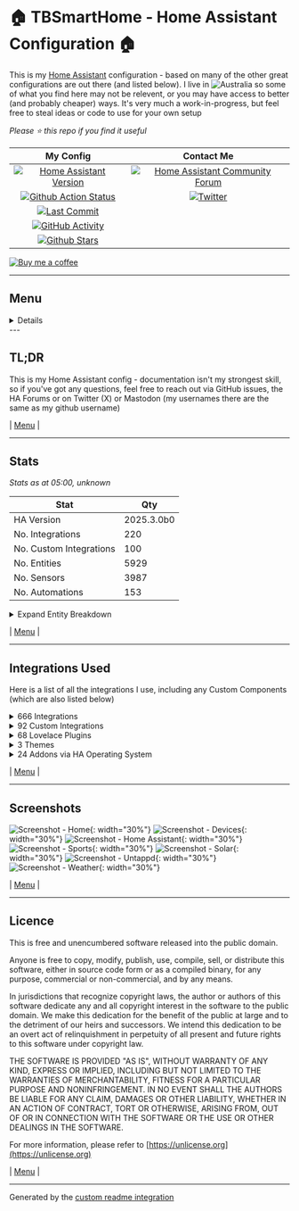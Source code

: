 # 🏠 TBSmartHome - Home Assistant Configuration 🏠

This is my [Home Assistant](https://www.home-assistant.io/) configuration - based on many of the other great configurations are out there (and listed below).  I live in ![Australia](http://flags.ox3.in/mini/au.png) so some of what you find here may not be relevent, or you may have access to better (and probably cheaper) ways.  It's very much a work-in-progress, but feel free to steal ideas or code to use for your own setup

_Please :star: this repo if you find it useful_

| My Config | Contact Me |
| :---: | :---: |
| [![Home Assistant Version][ha-version-shield]][ha-version] | [![Home Assistant Community Forum][ha-community-shield]][ha-community] |
| [![Github Action Status][github-build-status-shield]][github-build-status] | [![Twitter][social-twitter-shield]][social-twitter] |
| [![Last Commit][github-last-commit]][github-master] | | ![Mastodon Follow](https://img.shields.io/mastodon/follow/000451950?domain=https%3A%2F%2Fmastodon.social) |
| [![GitHub Activity][commits-shield]][commits] |  |
| [![Github Stars][github-stars-shield]][github-stars] | |

[![Buy me a coffee][buymeacoffee-shield]][buymeacoffee]

---

## Menu

<!-- START doctoc generated TOC please keep comment here to allow auto update -->
<!-- DON'T EDIT THIS SECTION, INSTEAD RE-RUN doctoc TO UPDATE -->
<details>
<summary>Details</summary>

- [TL;DR](#tldr)
- [Stats](#stats)
- [Integrations Used](#integrations-used)
- [Screenshots](#screenshots)
- [Licence](#licence)

</details>
<!-- END doctoc generated TOC please keep comment here to allow auto update -->
---

## TL;DR

This is my Home Assistant config - documentation isn't my strongest skill, so if you've got any questions, feel free to reach out via GitHub issues, the HA Forums or on Twitter (X) or Mastodon (my usernames there are the same as my github username)

| [Menu](#menu) |

---

## Stats

_Stats as at 05:00, unknown_

| Stat | Qty |
| ---|--- |
| HA Version | 2025.3.0b0 |
| No. Integrations | 220 |
| No. Custom Integrations | 100 |
| No. Entities | 5929 |
| No. Sensors | 3987 |
| No. Automations | 153 |

<details>
<summary>Expand Entity Breakdown</summary>

Type | Qty
-- | --
Air quality | 0
Alarm control panels | 2
Areas | 18
Binary sensors | 413
Buttons | 210
Calendars | 84
Cameras | 6
Climate | 2
Covers | 0
Dates | 0
Date/times | 0
Device trackers | 54
Devices | 602
Fans | 3
Humidifiers | 0
Images | 7
Input booleans | 27
Input buttons | 0
Input date/times | 0
Input numbers | 9
Input selects | 3
Input texts | 3
Lights | 13
Locks | 0
Media players | 35
Numbers | 52
Persistent notifications | 2
Persons | 4
Remotes | 7
Scenes | 2
Scripts | 84
Selects | 57
Sensors | 3987
Sirens | 0
Speech-to-text | 1
Suns | 1
Switches | 243
Texts | 2
Times | 0
Text-to-speech | 1
Update | 316
Vacuums | 0
Water heaters | 0
Weather | 14
Zones | 4
</details>

| [Menu](#menu) |

---

## Integrations Used

Here is a list of all the integrations I use, including any Custom Components (which are also listed below)


<details><summary>666 Integrations</summary>

| Name |
| --- |
| [accuweather](https://www.home-assistant.io/components/accuweather) |
| [accuweather.sensor](https://www.home-assistant.io/components/accuweather.sensor) |
| [accuweather.weather](https://www.home-assistant.io/components/accuweather.weather) |
| [adaptive_lighting](https://www.home-assistant.io/components/adaptive_lighting) |
| [adaptive_lighting.switch](https://www.home-assistant.io/components/adaptive_lighting.switch) |
| [adguard](https://www.home-assistant.io/components/adguard) |
| [adguard.sensor](https://www.home-assistant.io/components/adguard.sensor) |
| [adguard.switch](https://www.home-assistant.io/components/adguard.switch) |
| [adsb_lol](https://www.home-assistant.io/components/adsb_lol) |
| [adsb_lol.sensor](https://www.home-assistant.io/components/adsb_lol.sensor) |
| [airvisual](https://www.home-assistant.io/components/airvisual) |
| [airvisual.sensor](https://www.home-assistant.io/components/airvisual.sensor) |
| [airvisual_pro](https://www.home-assistant.io/components/airvisual_pro) |
| [alarm_control_panel](https://www.home-assistant.io/components/alarm_control_panel) |
| [alert](https://www.home-assistant.io/components/alert) |
| [analytics](https://www.home-assistant.io/components/analytics) |
| [analytics_insights](https://www.home-assistant.io/components/analytics_insights) |
| [analytics_insights.sensor](https://www.home-assistant.io/components/analytics_insights.sensor) |
| [anniversaries](https://www.home-assistant.io/components/anniversaries) |
| [anniversaries.calendar](https://www.home-assistant.io/components/anniversaries.calendar) |
| [anniversaries.sensor](https://www.home-assistant.io/components/anniversaries.sensor) |
| [api](https://www.home-assistant.io/components/api) |
| [apple_tv](https://www.home-assistant.io/components/apple_tv) |
| [apple_tv.media_player](https://www.home-assistant.io/components/apple_tv.media_player) |
| [apple_tv.remote](https://www.home-assistant.io/components/apple_tv.remote) |
| [application_credentials](https://www.home-assistant.io/components/application_credentials) |
| [assist_pipeline](https://www.home-assistant.io/components/assist_pipeline) |
| [astroweather](https://www.home-assistant.io/components/astroweather) |
| [astroweather.binary_sensor](https://www.home-assistant.io/components/astroweather.binary_sensor) |
| [astroweather.sensor](https://www.home-assistant.io/components/astroweather.sensor) |
| [astroweather.weather](https://www.home-assistant.io/components/astroweather.weather) |
| [aurora](https://www.home-assistant.io/components/aurora) |
| [aurora.binary_sensor](https://www.home-assistant.io/components/aurora.binary_sensor) |
| [aurora.sensor](https://www.home-assistant.io/components/aurora.sensor) |
| [auth](https://www.home-assistant.io/components/auth) |
| [automation](https://www.home-assistant.io/components/automation) |
| [average](https://www.home-assistant.io/components/average) |
| [average.sensor](https://www.home-assistant.io/components/average.sensor) |
| [awtrix](https://www.home-assistant.io/components/awtrix) |
| [awtrix.notify](https://www.home-assistant.io/components/awtrix.notify) |
| [backup](https://www.home-assistant.io/components/backup) |
| [bayesian.binary_sensor](https://www.home-assistant.io/components/bayesian.binary_sensor) |
| [bermuda](https://www.home-assistant.io/components/bermuda) |
| [bermuda.device_tracker](https://www.home-assistant.io/components/bermuda.device_tracker) |
| [bermuda.number](https://www.home-assistant.io/components/bermuda.number) |
| [bermuda.sensor](https://www.home-assistant.io/components/bermuda.sensor) |
| [binary_sensor](https://www.home-assistant.io/components/binary_sensor) |
| [ble_monitor](https://www.home-assistant.io/components/ble_monitor) |
| [ble_monitor.binary_sensor](https://www.home-assistant.io/components/ble_monitor.binary_sensor) |
| [ble_monitor.device_tracker](https://www.home-assistant.io/components/ble_monitor.device_tracker) |
| [ble_monitor.sensor](https://www.home-assistant.io/components/ble_monitor.sensor) |
| [blitzortung](https://www.home-assistant.io/components/blitzortung) |
| [blitzortung.geo_location](https://www.home-assistant.io/components/blitzortung.geo_location) |
| [blitzortung.sensor](https://www.home-assistant.io/components/blitzortung.sensor) |
| [blueprint](https://www.home-assistant.io/components/blueprint) |
| [bluetooth](https://www.home-assistant.io/components/bluetooth) |
| [bluetooth_adapters](https://www.home-assistant.io/components/bluetooth_adapters) |
| [broadlink](https://www.home-assistant.io/components/broadlink) |
| [broadlink.remote](https://www.home-assistant.io/components/broadlink.remote) |
| [broadlink.sensor](https://www.home-assistant.io/components/broadlink.sensor) |
| [broadlink.switch](https://www.home-assistant.io/components/broadlink.switch) |
| [browser_mod](https://www.home-assistant.io/components/browser_mod) |
| [browser_mod.binary_sensor](https://www.home-assistant.io/components/browser_mod.binary_sensor) |
| [browser_mod.camera](https://www.home-assistant.io/components/browser_mod.camera) |
| [browser_mod.light](https://www.home-assistant.io/components/browser_mod.light) |
| [browser_mod.media_player](https://www.home-assistant.io/components/browser_mod.media_player) |
| [browser_mod.sensor](https://www.home-assistant.io/components/browser_mod.sensor) |
| [bureau_of_meteorology](https://www.home-assistant.io/components/bureau_of_meteorology) |
| [bureau_of_meteorology.sensor](https://www.home-assistant.io/components/bureau_of_meteorology.sensor) |
| [bureau_of_meteorology.weather](https://www.home-assistant.io/components/bureau_of_meteorology.weather) |
| [button](https://www.home-assistant.io/components/button) |
| [calendar](https://www.home-assistant.io/components/calendar) |
| [camera](https://www.home-assistant.io/components/camera) |
| [cast](https://www.home-assistant.io/components/cast) |
| [cast.media_player](https://www.home-assistant.io/components/cast.media_player) |
| [cert_expiry](https://www.home-assistant.io/components/cert_expiry) |
| [cert_expiry.sensor](https://www.home-assistant.io/components/cert_expiry.sensor) |
| [climate](https://www.home-assistant.io/components/climate) |
| [cloud](https://www.home-assistant.io/components/cloud) |
| [cloud.binary_sensor](https://www.home-assistant.io/components/cloud.binary_sensor) |
| [cloud.stt](https://www.home-assistant.io/components/cloud.stt) |
| [cloud.tts](https://www.home-assistant.io/components/cloud.tts) |
| [cloudflare_tunnel_monitor](https://www.home-assistant.io/components/cloudflare_tunnel_monitor) |
| [cloudflare_tunnel_monitor.sensor](https://www.home-assistant.io/components/cloudflare_tunnel_monitor.sensor) |
| [co2signal](https://www.home-assistant.io/components/co2signal) |
| [co2signal.sensor](https://www.home-assistant.io/components/co2signal.sensor) |
| [command_line](https://www.home-assistant.io/components/command_line) |
| [command_line.binary_sensor](https://www.home-assistant.io/components/command_line.binary_sensor) |
| [command_line.sensor](https://www.home-assistant.io/components/command_line.sensor) |
| [config](https://www.home-assistant.io/components/config) |
| [conversation](https://www.home-assistant.io/components/conversation) |
| [counter](https://www.home-assistant.io/components/counter) |
| [cover](https://www.home-assistant.io/components/cover) |
| [cupertino](https://www.home-assistant.io/components/cupertino) |
| [custom_templates](https://www.home-assistant.io/components/custom_templates) |
| [daily](https://www.home-assistant.io/components/daily) |
| [daily.sensor](https://www.home-assistant.io/components/daily.sensor) |
| [default_config](https://www.home-assistant.io/components/default_config) |
| [default_config_disabler](https://www.home-assistant.io/components/default_config_disabler) |
| [derivative](https://www.home-assistant.io/components/derivative) |
| [derivative.sensor](https://www.home-assistant.io/components/derivative.sensor) |
| [device_automation](https://www.home-assistant.io/components/device_automation) |
| [device_tools](https://www.home-assistant.io/components/device_tools) |
| [device_tracker](https://www.home-assistant.io/components/device_tracker) |
| [dhcp](https://www.home-assistant.io/components/dhcp) |
| [diagnostics](https://www.home-assistant.io/components/diagnostics) |
| [doomsday_clock.sensor](https://www.home-assistant.io/components/doomsday_clock.sensor) |
| [dynamic_energy_cost](https://www.home-assistant.io/components/dynamic_energy_cost) |
| [dynamic_energy_cost.sensor](https://www.home-assistant.io/components/dynamic_energy_cost.sensor) |
| [dyson_local](https://www.home-assistant.io/components/dyson_local) |
| [dyson_local.binary_sensor](https://www.home-assistant.io/components/dyson_local.binary_sensor) |
| [dyson_local.button](https://www.home-assistant.io/components/dyson_local.button) |
| [dyson_local.climate](https://www.home-assistant.io/components/dyson_local.climate) |
| [dyson_local.fan](https://www.home-assistant.io/components/dyson_local.fan) |
| [dyson_local.select](https://www.home-assistant.io/components/dyson_local.select) |
| [dyson_local.sensor](https://www.home-assistant.io/components/dyson_local.sensor) |
| [dyson_local.switch](https://www.home-assistant.io/components/dyson_local.switch) |
| [emsc_earthquake](https://www.home-assistant.io/components/emsc_earthquake) |
| [emsc_earthquake.sensor](https://www.home-assistant.io/components/emsc_earthquake.sensor) |
| [energy](https://www.home-assistant.io/components/energy) |
| [energy.sensor](https://www.home-assistant.io/components/energy.sensor) |
| [esphome](https://www.home-assistant.io/components/esphome) |
| [esphome.button](https://www.home-assistant.io/components/esphome.button) |
| [esphome.select](https://www.home-assistant.io/components/esphome.select) |
| [esphome.sensor](https://www.home-assistant.io/components/esphome.sensor) |
| [esphome.switch](https://www.home-assistant.io/components/esphome.switch) |
| [esphome.update](https://www.home-assistant.io/components/esphome.update) |
| [eufy_security](https://www.home-assistant.io/components/eufy_security) |
| [eufy_security.alarm_control_panel](https://www.home-assistant.io/components/eufy_security.alarm_control_panel) |
| [eufy_security.binary_sensor](https://www.home-assistant.io/components/eufy_security.binary_sensor) |
| [eufy_security.button](https://www.home-assistant.io/components/eufy_security.button) |
| [eufy_security.camera](https://www.home-assistant.io/components/eufy_security.camera) |
| [eufy_security.image](https://www.home-assistant.io/components/eufy_security.image) |
| [eufy_security.lock](https://www.home-assistant.io/components/eufy_security.lock) |
| [eufy_security.number](https://www.home-assistant.io/components/eufy_security.number) |
| [eufy_security.select](https://www.home-assistant.io/components/eufy_security.select) |
| [eufy_security.sensor](https://www.home-assistant.io/components/eufy_security.sensor) |
| [eufy_security.switch](https://www.home-assistant.io/components/eufy_security.switch) |
| [event](https://www.home-assistant.io/components/event) |
| [fan](https://www.home-assistant.io/components/fan) |
| [fastdotcom](https://www.home-assistant.io/components/fastdotcom) |
| [fastdotcom.sensor](https://www.home-assistant.io/components/fastdotcom.sensor) |
| [feedparser.sensor](https://www.home-assistant.io/components/feedparser.sensor) |
| [ffmpeg](https://www.home-assistant.io/components/ffmpeg) |
| [file](https://www.home-assistant.io/components/file) |
| [file.notify](https://www.home-assistant.io/components/file.notify) |
| [file_upload](https://www.home-assistant.io/components/file_upload) |
| [filter.sensor](https://www.home-assistant.io/components/filter.sensor) |
| [flightradar24](https://www.home-assistant.io/components/flightradar24) |
| [flightradar24.device_tracker](https://www.home-assistant.io/components/flightradar24.device_tracker) |
| [flightradar24.sensor](https://www.home-assistant.io/components/flightradar24.sensor) |
| [flightradar24.switch](https://www.home-assistant.io/components/flightradar24.switch) |
| [flightradar24.text](https://www.home-assistant.io/components/flightradar24.text) |
| [folder.sensor](https://www.home-assistant.io/components/folder.sensor) |
| [fontawesome](https://www.home-assistant.io/components/fontawesome) |
| [forecast_solar](https://www.home-assistant.io/components/forecast_solar) |
| [forecast_solar.sensor](https://www.home-assistant.io/components/forecast_solar.sensor) |
| [frontend](https://www.home-assistant.io/components/frontend) |
| [fuel_prices](https://www.home-assistant.io/components/fuel_prices) |
| [fuel_prices.sensor](https://www.home-assistant.io/components/fuel_prices.sensor) |
| [fully_kiosk](https://www.home-assistant.io/components/fully_kiosk) |
| [fully_kiosk.binary_sensor](https://www.home-assistant.io/components/fully_kiosk.binary_sensor) |
| [fully_kiosk.button](https://www.home-assistant.io/components/fully_kiosk.button) |
| [fully_kiosk.camera](https://www.home-assistant.io/components/fully_kiosk.camera) |
| [fully_kiosk.image](https://www.home-assistant.io/components/fully_kiosk.image) |
| [fully_kiosk.media_player](https://www.home-assistant.io/components/fully_kiosk.media_player) |
| [fully_kiosk.notify](https://www.home-assistant.io/components/fully_kiosk.notify) |
| [fully_kiosk.number](https://www.home-assistant.io/components/fully_kiosk.number) |
| [fully_kiosk.sensor](https://www.home-assistant.io/components/fully_kiosk.sensor) |
| [fully_kiosk.switch](https://www.home-assistant.io/components/fully_kiosk.switch) |
| [garbage_collection](https://www.home-assistant.io/components/garbage_collection) |
| [garbage_collection.calendar](https://www.home-assistant.io/components/garbage_collection.calendar) |
| [garbage_collection.sensor](https://www.home-assistant.io/components/garbage_collection.sensor) |
| [gdacs](https://www.home-assistant.io/components/gdacs) |
| [gdacs.geo_location](https://www.home-assistant.io/components/gdacs.geo_location) |
| [gdacs.sensor](https://www.home-assistant.io/components/gdacs.sensor) |
| [geo_json_events](https://www.home-assistant.io/components/geo_json_events) |
| [geo_json_events.geo_location](https://www.home-assistant.io/components/geo_json_events.geo_location) |
| [geo_location](https://www.home-assistant.io/components/geo_location) |
| [github](https://www.home-assistant.io/components/github) |
| [github.sensor](https://www.home-assistant.io/components/github.sensor) |
| [go2rtc](https://www.home-assistant.io/components/go2rtc) |
| [google](https://www.home-assistant.io/components/google) |
| [google.calendar](https://www.home-assistant.io/components/google.calendar) |
| [google_drive](https://www.home-assistant.io/components/google_drive) |
| [google_fit](https://www.home-assistant.io/components/google_fit) |
| [google_fit.sensor](https://www.home-assistant.io/components/google_fit.sensor) |
| [google_home](https://www.home-assistant.io/components/google_home) |
| [google_home.number](https://www.home-assistant.io/components/google_home.number) |
| [google_home.sensor](https://www.home-assistant.io/components/google_home.sensor) |
| [google_home.switch](https://www.home-assistant.io/components/google_home.switch) |
| [google_translate.tts](https://www.home-assistant.io/components/google_translate.tts) |
| [group](https://www.home-assistant.io/components/group) |
| [group.light](https://www.home-assistant.io/components/group.light) |
| [group.notify](https://www.home-assistant.io/components/group.notify) |
| [gtfs2](https://www.home-assistant.io/components/gtfs2) |
| [gtfs2.sensor](https://www.home-assistant.io/components/gtfs2.sensor) |
| [gtfs_realtime](https://www.home-assistant.io/components/gtfs_realtime) |
| [gtfs_realtime.binary_sensor](https://www.home-assistant.io/components/gtfs_realtime.binary_sensor) |
| [gtfs_realtime.button](https://www.home-assistant.io/components/gtfs_realtime.button) |
| [gtfs_realtime.number](https://www.home-assistant.io/components/gtfs_realtime.number) |
| [gtfs_realtime.sensor](https://www.home-assistant.io/components/gtfs_realtime.sensor) |
| [hacs](https://www.home-assistant.io/components/hacs) |
| [hacs.switch](https://www.home-assistant.io/components/hacs.switch) |
| [hacs.update](https://www.home-assistant.io/components/hacs.update) |
| [hardware](https://www.home-assistant.io/components/hardware) |
| [harmony](https://www.home-assistant.io/components/harmony) |
| [harmony.remote](https://www.home-assistant.io/components/harmony.remote) |
| [harmony.select](https://www.home-assistant.io/components/harmony.select) |
| [hassio](https://www.home-assistant.io/components/hassio) |
| [hassio.binary_sensor](https://www.home-assistant.io/components/hassio.binary_sensor) |
| [hassio.sensor](https://www.home-assistant.io/components/hassio.sensor) |
| [hassio.update](https://www.home-assistant.io/components/hassio.update) |
| [haveibeenpwned.sensor](https://www.home-assistant.io/components/haveibeenpwned.sensor) |
| [hdhomerun](https://www.home-assistant.io/components/hdhomerun) |
| [hdhomerun.binary_sensor](https://www.home-assistant.io/components/hdhomerun.binary_sensor) |
| [hdhomerun.button](https://www.home-assistant.io/components/hdhomerun.button) |
| [hdhomerun.select](https://www.home-assistant.io/components/hdhomerun.select) |
| [hdhomerun.sensor](https://www.home-assistant.io/components/hdhomerun.sensor) |
| [hdhomerun.update](https://www.home-assistant.io/components/hdhomerun.update) |
| [here_travel_time](https://www.home-assistant.io/components/here_travel_time) |
| [here_travel_time.sensor](https://www.home-assistant.io/components/here_travel_time.sensor) |
| [history](https://www.home-assistant.io/components/history) |
| [history_stats.sensor](https://www.home-assistant.io/components/history_stats.sensor) |
| [holiday](https://www.home-assistant.io/components/holiday) |
| [holiday.calendar](https://www.home-assistant.io/components/holiday.calendar) |
| [holidays](https://www.home-assistant.io/components/holidays) |
| [holidays.calendar](https://www.home-assistant.io/components/holidays.calendar) |
| [homeassistant](https://www.home-assistant.io/components/homeassistant) |
| [homeassistant.scene](https://www.home-assistant.io/components/homeassistant.scene) |
| [homeassistant_alerts](https://www.home-assistant.io/components/homeassistant_alerts) |
| [homeassistant_hardware](https://www.home-assistant.io/components/homeassistant_hardware) |
| [homeassistant_sky_connect](https://www.home-assistant.io/components/homeassistant_sky_connect) |
| [homekit](https://www.home-assistant.io/components/homekit) |
| [http](https://www.home-assistant.io/components/http) |
| [humidifier](https://www.home-assistant.io/components/humidifier) |
| [iaquk](https://www.home-assistant.io/components/iaquk) |
| [iaquk.sensor](https://www.home-assistant.io/components/iaquk.sensor) |
| [ibeacon](https://www.home-assistant.io/components/ibeacon) |
| [ibeacon.device_tracker](https://www.home-assistant.io/components/ibeacon.device_tracker) |
| [ibeacon.sensor](https://www.home-assistant.io/components/ibeacon.sensor) |
| [ics_calendar](https://www.home-assistant.io/components/ics_calendar) |
| [ics_calendar.calendar](https://www.home-assistant.io/components/ics_calendar.calendar) |
| [illuminance](https://www.home-assistant.io/components/illuminance) |
| [illuminance.sensor](https://www.home-assistant.io/components/illuminance.sensor) |
| [image](https://www.home-assistant.io/components/image) |
| [image_upload](https://www.home-assistant.io/components/image_upload) |
| [influxdb](https://www.home-assistant.io/components/influxdb) |
| [input_boolean](https://www.home-assistant.io/components/input_boolean) |
| [input_button](https://www.home-assistant.io/components/input_button) |
| [input_datetime](https://www.home-assistant.io/components/input_datetime) |
| [input_number](https://www.home-assistant.io/components/input_number) |
| [input_select](https://www.home-assistant.io/components/input_select) |
| [input_text](https://www.home-assistant.io/components/input_text) |
| [integration](https://www.home-assistant.io/components/integration) |
| [integration.sensor](https://www.home-assistant.io/components/integration.sensor) |
| [intent](https://www.home-assistant.io/components/intent) |
| [ios](https://www.home-assistant.io/components/ios) |
| [ios.notify](https://www.home-assistant.io/components/ios.notify) |
| [ios.sensor](https://www.home-assistant.io/components/ios.sensor) |
| [lastfm](https://www.home-assistant.io/components/lastfm) |
| [lastfm.sensor](https://www.home-assistant.io/components/lastfm.sensor) |
| [lg_thinq](https://www.home-assistant.io/components/lg_thinq) |
| [lg_thinq.binary_sensor](https://www.home-assistant.io/components/lg_thinq.binary_sensor) |
| [lg_thinq.climate](https://www.home-assistant.io/components/lg_thinq.climate) |
| [lg_thinq.event](https://www.home-assistant.io/components/lg_thinq.event) |
| [lg_thinq.fan](https://www.home-assistant.io/components/lg_thinq.fan) |
| [lg_thinq.number](https://www.home-assistant.io/components/lg_thinq.number) |
| [lg_thinq.select](https://www.home-assistant.io/components/lg_thinq.select) |
| [lg_thinq.sensor](https://www.home-assistant.io/components/lg_thinq.sensor) |
| [lg_thinq.switch](https://www.home-assistant.io/components/lg_thinq.switch) |
| [lg_thinq.vacuum](https://www.home-assistant.io/components/lg_thinq.vacuum) |
| [light](https://www.home-assistant.io/components/light) |
| [llmvision](https://www.home-assistant.io/components/llmvision) |
| [local_ip](https://www.home-assistant.io/components/local_ip) |
| [local_ip.sensor](https://www.home-assistant.io/components/local_ip.sensor) |
| [lock](https://www.home-assistant.io/components/lock) |
| [logbook](https://www.home-assistant.io/components/logbook) |
| [logger](https://www.home-assistant.io/components/logger) |
| [lovelace](https://www.home-assistant.io/components/lovelace) |
| [lovelace_gen](https://www.home-assistant.io/components/lovelace_gen) |
| [lunar_phase](https://www.home-assistant.io/components/lunar_phase) |
| [lunar_phase.sensor](https://www.home-assistant.io/components/lunar_phase.sensor) |
| [mastodon](https://www.home-assistant.io/components/mastodon) |
| [mastodon.notify](https://www.home-assistant.io/components/mastodon.notify) |
| [mastodon.sensor](https://www.home-assistant.io/components/mastodon.sensor) |
| [material_symbols](https://www.home-assistant.io/components/material_symbols) |
| [matter](https://www.home-assistant.io/components/matter) |
| [matter.binary_sensor](https://www.home-assistant.io/components/matter.binary_sensor) |
| [matter.button](https://www.home-assistant.io/components/matter.button) |
| [matter.climate](https://www.home-assistant.io/components/matter.climate) |
| [matter.cover](https://www.home-assistant.io/components/matter.cover) |
| [matter.event](https://www.home-assistant.io/components/matter.event) |
| [matter.fan](https://www.home-assistant.io/components/matter.fan) |
| [matter.light](https://www.home-assistant.io/components/matter.light) |
| [matter.lock](https://www.home-assistant.io/components/matter.lock) |
| [matter.number](https://www.home-assistant.io/components/matter.number) |
| [matter.select](https://www.home-assistant.io/components/matter.select) |
| [matter.sensor](https://www.home-assistant.io/components/matter.sensor) |
| [matter.switch](https://www.home-assistant.io/components/matter.switch) |
| [matter.update](https://www.home-assistant.io/components/matter.update) |
| [matter.vacuum](https://www.home-assistant.io/components/matter.vacuum) |
| [matter.valve](https://www.home-assistant.io/components/matter.valve) |
| [media_extractor](https://www.home-assistant.io/components/media_extractor) |
| [media_player](https://www.home-assistant.io/components/media_player) |
| [media_source](https://www.home-assistant.io/components/media_source) |
| [mediarr](https://www.home-assistant.io/components/mediarr) |
| [mediarr.sensor](https://www.home-assistant.io/components/mediarr.sensor) |
| [met](https://www.home-assistant.io/components/met) |
| [met.weather](https://www.home-assistant.io/components/met.weather) |
| [mobile_app](https://www.home-assistant.io/components/mobile_app) |
| [mobile_app.binary_sensor](https://www.home-assistant.io/components/mobile_app.binary_sensor) |
| [mobile_app.device_tracker](https://www.home-assistant.io/components/mobile_app.device_tracker) |
| [mobile_app.notify](https://www.home-assistant.io/components/mobile_app.notify) |
| [mobile_app.sensor](https://www.home-assistant.io/components/mobile_app.sensor) |
| [monitor_docker](https://www.home-assistant.io/components/monitor_docker) |
| [monitor_docker.button](https://www.home-assistant.io/components/monitor_docker.button) |
| [monitor_docker.sensor](https://www.home-assistant.io/components/monitor_docker.sensor) |
| [monitor_docker.switch](https://www.home-assistant.io/components/monitor_docker.switch) |
| [moon](https://www.home-assistant.io/components/moon) |
| [moon.sensor](https://www.home-assistant.io/components/moon.sensor) |
| [mqtt](https://www.home-assistant.io/components/mqtt) |
| [mqtt.binary_sensor](https://www.home-assistant.io/components/mqtt.binary_sensor) |
| [mqtt.button](https://www.home-assistant.io/components/mqtt.button) |
| [mqtt.light](https://www.home-assistant.io/components/mqtt.light) |
| [mqtt.number](https://www.home-assistant.io/components/mqtt.number) |
| [mqtt.select](https://www.home-assistant.io/components/mqtt.select) |
| [mqtt.sensor](https://www.home-assistant.io/components/mqtt.sensor) |
| [mqtt.switch](https://www.home-assistant.io/components/mqtt.switch) |
| [mqtt.update](https://www.home-assistant.io/components/mqtt.update) |
| [multiscrape](https://www.home-assistant.io/components/multiscrape) |
| [multiscrape.button](https://www.home-assistant.io/components/multiscrape.button) |
| [multiscrape.sensor](https://www.home-assistant.io/components/multiscrape.sensor) |
| [music_assistant](https://www.home-assistant.io/components/music_assistant) |
| [music_assistant.media_player](https://www.home-assistant.io/components/music_assistant.media_player) |
| [my](https://www.home-assistant.io/components/my) |
| [myjdownloader](https://www.home-assistant.io/components/myjdownloader) |
| [myjdownloader.sensor](https://www.home-assistant.io/components/myjdownloader.sensor) |
| [myjdownloader.switch](https://www.home-assistant.io/components/myjdownloader.switch) |
| [myjdownloader.update](https://www.home-assistant.io/components/myjdownloader.update) |
| [network](https://www.home-assistant.io/components/network) |
| [network_scanner](https://www.home-assistant.io/components/network_scanner) |
| [network_scanner.sensor](https://www.home-assistant.io/components/network_scanner.sensor) |
| [nodered](https://www.home-assistant.io/components/nodered) |
| [nodered.binary_sensor](https://www.home-assistant.io/components/nodered.binary_sensor) |
| [nodered.sensor](https://www.home-assistant.io/components/nodered.sensor) |
| [nodered.switch](https://www.home-assistant.io/components/nodered.switch) |
| [notify](https://www.home-assistant.io/components/notify) |
| [nsw_air_quality.sensor](https://www.home-assistant.io/components/nsw_air_quality.sensor) |
| [nsw_fuel_station](https://www.home-assistant.io/components/nsw_fuel_station) |
| [nsw_fuel_station.sensor](https://www.home-assistant.io/components/nsw_fuel_station.sensor) |
| [nsw_rural_fire_service_feed.geo_location](https://www.home-assistant.io/components/nsw_rural_fire_service_feed.geo_location) |
| [nsw_rural_fire_service_fire_danger](https://www.home-assistant.io/components/nsw_rural_fire_service_fire_danger) |
| [nsw_rural_fire_service_fire_danger.binary_sensor](https://www.home-assistant.io/components/nsw_rural_fire_service_fire_danger.binary_sensor) |
| [nsw_rural_fire_service_fire_danger.sensor](https://www.home-assistant.io/components/nsw_rural_fire_service_fire_danger.sensor) |
| [number](https://www.home-assistant.io/components/number) |
| [onboarding](https://www.home-assistant.io/components/onboarding) |
| [open_meteo](https://www.home-assistant.io/components/open_meteo) |
| [open_meteo.weather](https://www.home-assistant.io/components/open_meteo.weather) |
| [open_meteo_solar_forecast](https://www.home-assistant.io/components/open_meteo_solar_forecast) |
| [open_meteo_solar_forecast.sensor](https://www.home-assistant.io/components/open_meteo_solar_forecast.sensor) |
| [opennem](https://www.home-assistant.io/components/opennem) |
| [opennem.sensor](https://www.home-assistant.io/components/opennem.sensor) |
| [openuv](https://www.home-assistant.io/components/openuv) |
| [openuv.binary_sensor](https://www.home-assistant.io/components/openuv.binary_sensor) |
| [openuv.sensor](https://www.home-assistant.io/components/openuv.sensor) |
| [openweathermap](https://www.home-assistant.io/components/openweathermap) |
| [openweathermap.sensor](https://www.home-assistant.io/components/openweathermap.sensor) |
| [openweathermap.weather](https://www.home-assistant.io/components/openweathermap.weather) |
| [otbr](https://www.home-assistant.io/components/otbr) |
| [panel_custom](https://www.home-assistant.io/components/panel_custom) |
| [persistent_notification](https://www.home-assistant.io/components/persistent_notification) |
| [person](https://www.home-assistant.io/components/person) |
| [ping](https://www.home-assistant.io/components/ping) |
| [ping.binary_sensor](https://www.home-assistant.io/components/ping.binary_sensor) |
| [ping.device_tracker](https://www.home-assistant.io/components/ping.device_tracker) |
| [ping.sensor](https://www.home-assistant.io/components/ping.sensor) |
| [pirateweather](https://www.home-assistant.io/components/pirateweather) |
| [pirateweather.sensor](https://www.home-assistant.io/components/pirateweather.sensor) |
| [pirateweather.weather](https://www.home-assistant.io/components/pirateweather.weather) |
| [playstation_network](https://www.home-assistant.io/components/playstation_network) |
| [playstation_network.image](https://www.home-assistant.io/components/playstation_network.image) |
| [playstation_network.media_player](https://www.home-assistant.io/components/playstation_network.media_player) |
| [playstation_network.notify](https://www.home-assistant.io/components/playstation_network.notify) |
| [playstation_network.sensor](https://www.home-assistant.io/components/playstation_network.sensor) |
| [plex](https://www.home-assistant.io/components/plex) |
| [plex.button](https://www.home-assistant.io/components/plex.button) |
| [plex.media_player](https://www.home-assistant.io/components/plex.media_player) |
| [plex.sensor](https://www.home-assistant.io/components/plex.sensor) |
| [plex.update](https://www.home-assistant.io/components/plex.update) |
| [plex_recently_added](https://www.home-assistant.io/components/plex_recently_added) |
| [plex_recently_added.sensor](https://www.home-assistant.io/components/plex_recently_added.sensor) |
| [pocketcasts.sensor](https://www.home-assistant.io/components/pocketcasts.sensor) |
| [powercalc](https://www.home-assistant.io/components/powercalc) |
| [powercalc.sensor](https://www.home-assistant.io/components/powercalc.sensor) |
| [private_ble_device](https://www.home-assistant.io/components/private_ble_device) |
| [private_ble_device.device_tracker](https://www.home-assistant.io/components/private_ble_device.device_tracker) |
| [private_ble_device.sensor](https://www.home-assistant.io/components/private_ble_device.sensor) |
| [prometheus_query.sensor](https://www.home-assistant.io/components/prometheus_query.sensor) |
| [prometheus_sensor.sensor](https://www.home-assistant.io/components/prometheus_sensor.sensor) |
| [proximity](https://www.home-assistant.io/components/proximity) |
| [proximity.sensor](https://www.home-assistant.io/components/proximity.sensor) |
| [proxmoxve](https://www.home-assistant.io/components/proxmoxve) |
| [proxmoxve.binary_sensor](https://www.home-assistant.io/components/proxmoxve.binary_sensor) |
| [proxmoxve.button](https://www.home-assistant.io/components/proxmoxve.button) |
| [proxmoxve.sensor](https://www.home-assistant.io/components/proxmoxve.sensor) |
| [pyscript](https://www.home-assistant.io/components/pyscript) |
| [python_script](https://www.home-assistant.io/components/python_script) |
| [qbittorrent](https://www.home-assistant.io/components/qbittorrent) |
| [qbittorrent.sensor](https://www.home-assistant.io/components/qbittorrent.sensor) |
| [qbittorrent.switch](https://www.home-assistant.io/components/qbittorrent.switch) |
| [qbittorrent_alt](https://www.home-assistant.io/components/qbittorrent_alt) |
| [qbittorrent_alt.button](https://www.home-assistant.io/components/qbittorrent_alt.button) |
| [qbittorrent_alt.number](https://www.home-assistant.io/components/qbittorrent_alt.number) |
| [qbittorrent_alt.sensor](https://www.home-assistant.io/components/qbittorrent_alt.sensor) |
| [qbittorrent_alt.switch](https://www.home-assistant.io/components/qbittorrent_alt.switch) |
| [radarr](https://www.home-assistant.io/components/radarr) |
| [radarr.binary_sensor](https://www.home-assistant.io/components/radarr.binary_sensor) |
| [radarr.calendar](https://www.home-assistant.io/components/radarr.calendar) |
| [radarr.sensor](https://www.home-assistant.io/components/radarr.sensor) |
| [radarr_upcoming_media](https://www.home-assistant.io/components/radarr_upcoming_media) |
| [radarr_upcoming_media.sensor](https://www.home-assistant.io/components/radarr_upcoming_media.sensor) |
| [radio_browser](https://www.home-assistant.io/components/radio_browser) |
| [readme](https://www.home-assistant.io/components/readme) |
| [recorder](https://www.home-assistant.io/components/recorder) |
| [remote](https://www.home-assistant.io/components/remote) |
| [repairs](https://www.home-assistant.io/components/repairs) |
| [rest](https://www.home-assistant.io/components/rest) |
| [rest.sensor](https://www.home-assistant.io/components/rest.sensor) |
| [sabnzbd](https://www.home-assistant.io/components/sabnzbd) |
| [sabnzbd.binary_sensor](https://www.home-assistant.io/components/sabnzbd.binary_sensor) |
| [sabnzbd.button](https://www.home-assistant.io/components/sabnzbd.button) |
| [sabnzbd.number](https://www.home-assistant.io/components/sabnzbd.number) |
| [sabnzbd.sensor](https://www.home-assistant.io/components/sabnzbd.sensor) |
| [satellitetracker](https://www.home-assistant.io/components/satellitetracker) |
| [satellitetracker.binary_sensor](https://www.home-assistant.io/components/satellitetracker.binary_sensor) |
| [satellitetracker.device_tracker](https://www.home-assistant.io/components/satellitetracker.device_tracker) |
| [satellitetracker.sensor](https://www.home-assistant.io/components/satellitetracker.sensor) |
| [scene](https://www.home-assistant.io/components/scene) |
| [schedule](https://www.home-assistant.io/components/schedule) |
| [script](https://www.home-assistant.io/components/script) |
| [search](https://www.home-assistant.io/components/search) |
| [season](https://www.home-assistant.io/components/season) |
| [season.sensor](https://www.home-assistant.io/components/season.sensor) |
| [select](https://www.home-assistant.io/components/select) |
| [sensibo](https://www.home-assistant.io/components/sensibo) |
| [sensibo.binary_sensor](https://www.home-assistant.io/components/sensibo.binary_sensor) |
| [sensibo.button](https://www.home-assistant.io/components/sensibo.button) |
| [sensibo.climate](https://www.home-assistant.io/components/sensibo.climate) |
| [sensibo.number](https://www.home-assistant.io/components/sensibo.number) |
| [sensibo.select](https://www.home-assistant.io/components/sensibo.select) |
| [sensibo.sensor](https://www.home-assistant.io/components/sensibo.sensor) |
| [sensibo.switch](https://www.home-assistant.io/components/sensibo.switch) |
| [sensibo.update](https://www.home-assistant.io/components/sensibo.update) |
| [sensor](https://www.home-assistant.io/components/sensor) |
| [shell_command](https://www.home-assistant.io/components/shell_command) |
| [simpleicons](https://www.home-assistant.io/components/simpleicons) |
| [siren](https://www.home-assistant.io/components/siren) |
| [slack](https://www.home-assistant.io/components/slack) |
| [slack.notify](https://www.home-assistant.io/components/slack.notify) |
| [slack.sensor](https://www.home-assistant.io/components/slack.sensor) |
| [smartthinq_sensors](https://www.home-assistant.io/components/smartthinq_sensors) |
| [smartthinq_sensors.binary_sensor](https://www.home-assistant.io/components/smartthinq_sensors.binary_sensor) |
| [smartthinq_sensors.button](https://www.home-assistant.io/components/smartthinq_sensors.button) |
| [smartthinq_sensors.climate](https://www.home-assistant.io/components/smartthinq_sensors.climate) |
| [smartthinq_sensors.fan](https://www.home-assistant.io/components/smartthinq_sensors.fan) |
| [smartthinq_sensors.humidifier](https://www.home-assistant.io/components/smartthinq_sensors.humidifier) |
| [smartthinq_sensors.light](https://www.home-assistant.io/components/smartthinq_sensors.light) |
| [smartthinq_sensors.select](https://www.home-assistant.io/components/smartthinq_sensors.select) |
| [smartthinq_sensors.sensor](https://www.home-assistant.io/components/smartthinq_sensors.sensor) |
| [smartthinq_sensors.switch](https://www.home-assistant.io/components/smartthinq_sensors.switch) |
| [smartthinq_sensors.water_heater](https://www.home-assistant.io/components/smartthinq_sensors.water_heater) |
| [snmp.sensor](https://www.home-assistant.io/components/snmp.sensor) |
| [solcast_solar](https://www.home-assistant.io/components/solcast_solar) |
| [solcast_solar.select](https://www.home-assistant.io/components/solcast_solar.select) |
| [solcast_solar.sensor](https://www.home-assistant.io/components/solcast_solar.sensor) |
| [sonarr](https://www.home-assistant.io/components/sonarr) |
| [sonarr.sensor](https://www.home-assistant.io/components/sonarr.sensor) |
| [sonarr_upcoming_media](https://www.home-assistant.io/components/sonarr_upcoming_media) |
| [sonarr_upcoming_media.sensor](https://www.home-assistant.io/components/sonarr_upcoming_media.sensor) |
| [sonos](https://www.home-assistant.io/components/sonos) |
| [sonos.binary_sensor](https://www.home-assistant.io/components/sonos.binary_sensor) |
| [sonos.media_player](https://www.home-assistant.io/components/sonos.media_player) |
| [sonos.number](https://www.home-assistant.io/components/sonos.number) |
| [sonos.sensor](https://www.home-assistant.io/components/sonos.sensor) |
| [sonos.switch](https://www.home-assistant.io/components/sonos.switch) |
| [speedtestdotnet](https://www.home-assistant.io/components/speedtestdotnet) |
| [speedtestdotnet.sensor](https://www.home-assistant.io/components/speedtestdotnet.sensor) |
| [spook](https://www.home-assistant.io/components/spook) |
| [spook.binary_sensor](https://www.home-assistant.io/components/spook.binary_sensor) |
| [spook.button](https://www.home-assistant.io/components/spook.button) |
| [spook.event](https://www.home-assistant.io/components/spook.event) |
| [spook.number](https://www.home-assistant.io/components/spook.number) |
| [spook.select](https://www.home-assistant.io/components/spook.select) |
| [spook.sensor](https://www.home-assistant.io/components/spook.sensor) |
| [spook.switch](https://www.home-assistant.io/components/spook.switch) |
| [spook.time](https://www.home-assistant.io/components/spook.time) |
| [spotify](https://www.home-assistant.io/components/spotify) |
| [spotify.media_player](https://www.home-assistant.io/components/spotify.media_player) |
| [spotifyplus](https://www.home-assistant.io/components/spotifyplus) |
| [spotifyplus.media_player](https://www.home-assistant.io/components/spotifyplus.media_player) |
| [sql](https://www.home-assistant.io/components/sql) |
| [sql.sensor](https://www.home-assistant.io/components/sql.sensor) |
| [sql_json.sensor](https://www.home-assistant.io/components/sql_json.sensor) |
| [ssdp](https://www.home-assistant.io/components/ssdp) |
| [start_time](https://www.home-assistant.io/components/start_time) |
| [start_time.sensor](https://www.home-assistant.io/components/start_time.sensor) |
| [statistics.sensor](https://www.home-assistant.io/components/statistics.sensor) |
| [stream](https://www.home-assistant.io/components/stream) |
| [stt](https://www.home-assistant.io/components/stt) |
| [sun](https://www.home-assistant.io/components/sun) |
| [sun.sensor](https://www.home-assistant.io/components/sun.sensor) |
| [sun2](https://www.home-assistant.io/components/sun2) |
| [sun2.binary_sensor](https://www.home-assistant.io/components/sun2.binary_sensor) |
| [sun2.sensor](https://www.home-assistant.io/components/sun2.sensor) |
| [swatch_time](https://www.home-assistant.io/components/swatch_time) |
| [swatch_time.sensor](https://www.home-assistant.io/components/swatch_time.sensor) |
| [switch](https://www.home-assistant.io/components/switch) |
| [synology_dsm](https://www.home-assistant.io/components/synology_dsm) |
| [synology_dsm.binary_sensor](https://www.home-assistant.io/components/synology_dsm.binary_sensor) |
| [synology_dsm.button](https://www.home-assistant.io/components/synology_dsm.button) |
| [synology_dsm.camera](https://www.home-assistant.io/components/synology_dsm.camera) |
| [synology_dsm.sensor](https://www.home-assistant.io/components/synology_dsm.sensor) |
| [synology_dsm.switch](https://www.home-assistant.io/components/synology_dsm.switch) |
| [synology_dsm.update](https://www.home-assistant.io/components/synology_dsm.update) |
| [syslog.notify](https://www.home-assistant.io/components/syslog.notify) |
| [system_health](https://www.home-assistant.io/components/system_health) |
| [system_log](https://www.home-assistant.io/components/system_log) |
| [systemmonitor](https://www.home-assistant.io/components/systemmonitor) |
| [systemmonitor.binary_sensor](https://www.home-assistant.io/components/systemmonitor.binary_sensor) |
| [systemmonitor.sensor](https://www.home-assistant.io/components/systemmonitor.sensor) |
| [tag](https://www.home-assistant.io/components/tag) |
| [tautulli](https://www.home-assistant.io/components/tautulli) |
| [tautulli.sensor](https://www.home-assistant.io/components/tautulli.sensor) |
| [teamtracker](https://www.home-assistant.io/components/teamtracker) |
| [teamtracker.sensor](https://www.home-assistant.io/components/teamtracker.sensor) |
| [temperature_feels_like.sensor](https://www.home-assistant.io/components/temperature_feels_like.sensor) |
| [template](https://www.home-assistant.io/components/template) |
| [template.binary_sensor](https://www.home-assistant.io/components/template.binary_sensor) |
| [template.fan](https://www.home-assistant.io/components/template.fan) |
| [template.sensor](https://www.home-assistant.io/components/template.sensor) |
| [template.switch](https://www.home-assistant.io/components/template.switch) |
| [template.weather](https://www.home-assistant.io/components/template.weather) |
| [text](https://www.home-assistant.io/components/text) |
| [thermal_comfort](https://www.home-assistant.io/components/thermal_comfort) |
| [thermal_comfort.sensor](https://www.home-assistant.io/components/thermal_comfort.sensor) |
| [thread](https://www.home-assistant.io/components/thread) |
| [time](https://www.home-assistant.io/components/time) |
| [time_date](https://www.home-assistant.io/components/time_date) |
| [time_date.sensor](https://www.home-assistant.io/components/time_date.sensor) |
| [timer](https://www.home-assistant.io/components/timer) |
| [tod](https://www.home-assistant.io/components/tod) |
| [tod.binary_sensor](https://www.home-assistant.io/components/tod.binary_sensor) |
| [tomorrowio](https://www.home-assistant.io/components/tomorrowio) |
| [tomorrowio.sensor](https://www.home-assistant.io/components/tomorrowio.sensor) |
| [tomorrowio.weather](https://www.home-assistant.io/components/tomorrowio.weather) |
| [trace](https://www.home-assistant.io/components/trace) |
| [trend.binary_sensor](https://www.home-assistant.io/components/trend.binary_sensor) |
| [tts](https://www.home-assistant.io/components/tts) |
| [tuya](https://www.home-assistant.io/components/tuya) |
| [tuya.alarm_control_panel](https://www.home-assistant.io/components/tuya.alarm_control_panel) |
| [tuya.binary_sensor](https://www.home-assistant.io/components/tuya.binary_sensor) |
| [tuya.button](https://www.home-assistant.io/components/tuya.button) |
| [tuya.camera](https://www.home-assistant.io/components/tuya.camera) |
| [tuya.climate](https://www.home-assistant.io/components/tuya.climate) |
| [tuya.cover](https://www.home-assistant.io/components/tuya.cover) |
| [tuya.fan](https://www.home-assistant.io/components/tuya.fan) |
| [tuya.humidifier](https://www.home-assistant.io/components/tuya.humidifier) |
| [tuya.light](https://www.home-assistant.io/components/tuya.light) |
| [tuya.number](https://www.home-assistant.io/components/tuya.number) |
| [tuya.scene](https://www.home-assistant.io/components/tuya.scene) |
| [tuya.select](https://www.home-assistant.io/components/tuya.select) |
| [tuya.sensor](https://www.home-assistant.io/components/tuya.sensor) |
| [tuya.siren](https://www.home-assistant.io/components/tuya.siren) |
| [tuya.switch](https://www.home-assistant.io/components/tuya.switch) |
| [tuya.vacuum](https://www.home-assistant.io/components/tuya.vacuum) |
| [unifi](https://www.home-assistant.io/components/unifi) |
| [unifi.button](https://www.home-assistant.io/components/unifi.button) |
| [unifi.device_tracker](https://www.home-assistant.io/components/unifi.device_tracker) |
| [unifi.image](https://www.home-assistant.io/components/unifi.image) |
| [unifi.sensor](https://www.home-assistant.io/components/unifi.sensor) |
| [unifi.switch](https://www.home-assistant.io/components/unifi.switch) |
| [unifi.update](https://www.home-assistant.io/components/unifi.update) |
| [unifi_insights](https://www.home-assistant.io/components/unifi_insights) |
| [unifi_insights.binary_sensor](https://www.home-assistant.io/components/unifi_insights.binary_sensor) |
| [unifi_insights.button](https://www.home-assistant.io/components/unifi_insights.button) |
| [unifi_insights.sensor](https://www.home-assistant.io/components/unifi_insights.sensor) |
| [unifi_mqtt](https://www.home-assistant.io/components/unifi_mqtt) |
| [unifi_site_manager](https://www.home-assistant.io/components/unifi_site_manager) |
| [universal.media_player](https://www.home-assistant.io/components/universal.media_player) |
| [untappd.sensor](https://www.home-assistant.io/components/untappd.sensor) |
| [update](https://www.home-assistant.io/components/update) |
| [uptime](https://www.home-assistant.io/components/uptime) |
| [uptime.sensor](https://www.home-assistant.io/components/uptime.sensor) |
| [uptime_kuma](https://www.home-assistant.io/components/uptime_kuma) |
| [uptime_kuma.binary_sensor](https://www.home-assistant.io/components/uptime_kuma.binary_sensor) |
| [uptime_kuma.sensor](https://www.home-assistant.io/components/uptime_kuma.sensor) |
| [usb](https://www.home-assistant.io/components/usb) |
| [usgs_earthquakes_feed.geo_location](https://www.home-assistant.io/components/usgs_earthquakes_feed.geo_location) |
| [utility_meter](https://www.home-assistant.io/components/utility_meter) |
| [utility_meter.sensor](https://www.home-assistant.io/components/utility_meter.sensor) |
| [vacuum](https://www.home-assistant.io/components/vacuum) |
| [valve](https://www.home-assistant.io/components/valve) |
| [version](https://www.home-assistant.io/components/version) |
| [version.binary_sensor](https://www.home-assistant.io/components/version.binary_sensor) |
| [version.sensor](https://www.home-assistant.io/components/version.sensor) |
| [wake_on_lan](https://www.home-assistant.io/components/wake_on_lan) |
| [wake_word](https://www.home-assistant.io/components/wake_word) |
| [waqi](https://www.home-assistant.io/components/waqi) |
| [waqi.sensor](https://www.home-assistant.io/components/waqi.sensor) |
| [watchman](https://www.home-assistant.io/components/watchman) |
| [watchman.sensor](https://www.home-assistant.io/components/watchman.sensor) |
| [water_heater](https://www.home-assistant.io/components/water_heater) |
| [waternsw.sensor](https://www.home-assistant.io/components/waternsw.sensor) |
| [weather](https://www.home-assistant.io/components/weather) |
| [weatherflow](https://www.home-assistant.io/components/weatherflow) |
| [weatherflow.sensor](https://www.home-assistant.io/components/weatherflow.sensor) |
| [weatherflow_cloud](https://www.home-assistant.io/components/weatherflow_cloud) |
| [weatherflow_cloud.sensor](https://www.home-assistant.io/components/weatherflow_cloud.sensor) |
| [weatherflow_cloud.weather](https://www.home-assistant.io/components/weatherflow_cloud.weather) |
| [weatherflow_forecast](https://www.home-assistant.io/components/weatherflow_forecast) |
| [weatherflow_forecast.binary_sensor](https://www.home-assistant.io/components/weatherflow_forecast.binary_sensor) |
| [weatherflow_forecast.sensor](https://www.home-assistant.io/components/weatherflow_forecast.sensor) |
| [weatherflow_forecast.weather](https://www.home-assistant.io/components/weatherflow_forecast.weather) |
| [webhook](https://www.home-assistant.io/components/webhook) |
| [webostv](https://www.home-assistant.io/components/webostv) |
| [webostv.media_player](https://www.home-assistant.io/components/webostv.media_player) |
| [webostv.notify](https://www.home-assistant.io/components/webostv.notify) |
| [websocket_api](https://www.home-assistant.io/components/websocket_api) |
| [wican](https://www.home-assistant.io/components/wican) |
| [withings](https://www.home-assistant.io/components/withings) |
| [withings.binary_sensor](https://www.home-assistant.io/components/withings.binary_sensor) |
| [withings.calendar](https://www.home-assistant.io/components/withings.calendar) |
| [withings.sensor](https://www.home-assistant.io/components/withings.sensor) |
| [workday](https://www.home-assistant.io/components/workday) |
| [workday.binary_sensor](https://www.home-assistant.io/components/workday.binary_sensor) |
| [worldclock](https://www.home-assistant.io/components/worldclock) |
| [worldclock.sensor](https://www.home-assistant.io/components/worldclock.sensor) |
| [worlds_air_quality_index](https://www.home-assistant.io/components/worlds_air_quality_index) |
| [worlds_air_quality_index.sensor](https://www.home-assistant.io/components/worlds_air_quality_index.sensor) |
| [wud_getupdates](https://www.home-assistant.io/components/wud_getupdates) |
| [wud_getupdates.sensor](https://www.home-assistant.io/components/wud_getupdates.sensor) |
| [yahoofinance](https://www.home-assistant.io/components/yahoofinance) |
| [yahoofinance.sensor](https://www.home-assistant.io/components/yahoofinance.sensor) |
| [youtube](https://www.home-assistant.io/components/youtube) |
| [youtube.sensor](https://www.home-assistant.io/components/youtube.sensor) |
| [zeroconf](https://www.home-assistant.io/components/zeroconf) |
| [zha](https://www.home-assistant.io/components/zha) |
| [zha.alarm_control_panel](https://www.home-assistant.io/components/zha.alarm_control_panel) |
| [zha.binary_sensor](https://www.home-assistant.io/components/zha.binary_sensor) |
| [zha.button](https://www.home-assistant.io/components/zha.button) |
| [zha.climate](https://www.home-assistant.io/components/zha.climate) |
| [zha.cover](https://www.home-assistant.io/components/zha.cover) |
| [zha.device_tracker](https://www.home-assistant.io/components/zha.device_tracker) |
| [zha.fan](https://www.home-assistant.io/components/zha.fan) |
| [zha.light](https://www.home-assistant.io/components/zha.light) |
| [zha.lock](https://www.home-assistant.io/components/zha.lock) |
| [zha.number](https://www.home-assistant.io/components/zha.number) |
| [zha.select](https://www.home-assistant.io/components/zha.select) |
| [zha.sensor](https://www.home-assistant.io/components/zha.sensor) |
| [zha.siren](https://www.home-assistant.io/components/zha.siren) |
| [zha.switch](https://www.home-assistant.io/components/zha.switch) |
| [zha.update](https://www.home-assistant.io/components/zha.update) |
| [zodiac](https://www.home-assistant.io/components/zodiac) |
| [zodiac.sensor](https://www.home-assistant.io/components/zodiac.sensor) |
| [zone](https://www.home-assistant.io/components/zone) |
</details>

<details><summary>92 Custom Integrations</summary>

| Name | Version | Description | Authors |
| --- | --- | --- | --- |
| [Adaptive Lighting](https://github.com/basnijholt/adaptive-lighting) |  [v1.25.0] | Adaptive Lighting custom component for Home Assistant |[@basnijholt](https://github.com/basnijholt), [@RubenKelevra](https://github.com/RubenKelevra), [@th3w1zard1](https://github.com/th3w1zard1), [@protyposis](https://github.com/protyposis).|
| [Adsb.Lol For Homeassistant](https://github.com/vingerha/ha_adsb_lol) |  [v0.1.3] | Home Assistant Integration with adsb.lol |[@vingerha](https://github.com/vingerha).|
| [Anniversaries](https://github.com/pinkywafer/Anniversaries) |  [v6.0.1] | Anniversary Countdown Sensor for Home Assistant |[@pinkywafer](https://github.com/pinkywafer).|
| [Apparent Temperature](https://github.com/Limych/ha-apparent-temperature) |  [v1.1.1] | Sensor of Apparent Temperature for Home Assistant. |[@Limych](https://github.com/Limych).|
| [Astroweather](https://github.com/mawinkler/astroweather) |  [v0.70.2] | Asynchronous Astro Weather Forecast for Home Assistant |[@mawinkler](https://github.com/mawinkler).|
| [Average Sensor](https://github.com/Limych/ha-average) |  [v2.4.0] | Average Sensor for Home Assistant |[@Limych](https://github.com/Limych).|
| [Awtrix Notifications](https://github.com/10der/homeassistant-custom_components-awtrix) |  | HASS awtrix |[@10der](https://github.com/10der).|
| [Bermuda Ble Trilateration](https://github.com/agittins/bermuda) |  [v0.7.4] | Bermuda Bluetooth/BLE Triangulation / Trilateration for HomeAssistant |[@agittins](https://github.com/agittins).|
| [Blitzortung.Org Lightning Detector](https://github.com/mrk-its/homeassistant-blitzortung) |  [v1.3.9] | Custom Component for fetching lightning data from blitzortung.org |[@mrk-its](https://github.com/mrk-its).|
| [Browser Mod](https://github.com/thomasloven/hass-browser_mod) |  [v2.3.3] | 🔹 A Home Assistant integration to turn your browser into a controllable entity and media player ||
| [Bureau Of Meteorology](https://github.com/bremor/bureau_of_meteorology) |  [v1.3.3] | Custom component for retrieving weather information from the Bureau of Meteorology. |[@bremor,@makin-things](https://github.com/bremor,makin-things).|
| [Cloudflare Tunnel Monitor](https://github.com/deadbeef3137/ha-cloudflare-tunnel-monitor) |  [v2.1.7.2] | Integration (custom_component) for Home Assistant that monitors the status of your Cloudflare tunnels. |[@deadbeef3137](https://github.com/deadbeef3137).|
| [Composite Device Tracker](https://github.com/pnbruckner/ha-composite-tracker) |  [v3.4.5] | Home Assistant Composite Device Tracker |[@pnbruckner](https://github.com/pnbruckner).|
| [Cupertino Icons](https://github.com/menahishayan/HomeAssistant-Cupertino-Icons) |  [v3.0.2] | Apple SF Symbols icons for Home Assistant! (3000+ icons) ||
| [Custom Templates](https://github.com/PiotrMachowski/Home-Assistant-custom-components-Custom-Templates) |  [v1.4.1] | This integration adds possibility to use new functions in Home Assistant Jinja2 templating engine. |[@PiotrMachowski](https://github.com/PiotrMachowski).|
| [Daily Sensor](https://github.com/jeroenterheerdt/HADailySensor) |  [v2024.10.1] | Sensor for Home Assistant that gets reset at midnight |[@jeroenterheerdt](https://github.com/jeroenterheerdt).|
| [Default Config Disabler](https://github.com/tronikos/default_config_disabler) |  [v0.0.5] | Disables components from Home Assistant's default_config |[@tronikos](https://github.com/tronikos).|
| [Device Tools](https://github.com/EuleMitKeule/device-tools) |  [v1.9.0] | Device Tools: Create, modify and merge your Home Assistant devices. |[@EuleMitKeule](https://github.com/EuleMitKeule).|
| [Dynamic Energy Cost](https://github.com/martinarva/dynamic_energy_cost) |  [v0.6.2] |  |[@martinarva](https://github.com/martinarva).|
| [Dyson](https://github.com/libdyson-wg/ha-dyson) |  [v1.5.1] | Home Assistant custom integration for Wi-Fi connected Dyson devices |[@libdyson-wg](https://github.com/libdyson-wg), [@dotvezz](https://github.com/dotvezz).|
| [Emsc Earthquake](https://github.com/febalci/ha_emsc_earthquake) |  | Home Assistant Custom Component for Near Realtime Notifications of Earthquakes from EMSC |[@your_github_handle](https://github.com/your_github_handle).|
| [Eufy Security](https://github.com/fuatakgun/eufy_security) |  [v8.1.1] | Home Assistant integration to manage Eufy Security devices as cameras, home base stations, doorbells, motion and contact sensors. |[@fuatakgun](https://github.com/fuatakgun).|
| [Feedparser](https://github.com/custom-components/feedparser) |  [v0.1.12] | 📰 RSS Feed Integration |[@iantrich](https://github.com/iantrich), [@ogajduse](https://github.com/ogajduse).|
| [Flightradar24](https://github.com/AlexandrErohin/home-assistant-flightradar24) |  [v1.23.0] | Flightradar24 integration for Home Assistant |[@AlexandrErohin](https://github.com/AlexandrErohin).|
| [Fontawesome](https://github.com/thomasloven/hass-fontawesome) |  [v2.2.3] | 🔹 Use icons from fontawesome in home-assistant |[@thomasloven](https://github.com/thomasloven).|
| [Fuel Prices](https://github.com/pantherale0/ha-fuelprices) |  [v2025.2.0] | A generic and extensible integration with pyfuelprices to retrieve local (or remote) fuel price data. |[@pantherale0](https://github.com/pantherale0).|
| [Generate Readme](https://github.com/custom-components/readme) |  [v0.5.0] | Use Jinja and data from Home Assistant to generate your README.md file |[@ludeeus](https://github.com/ludeeus).|
| [Google Fit](https://github.com/YorkshireIoT/ha-google-fit) |  [v4.0.2] | Home Assistant Google Fit Custom Component |[@YorkshireIoT](https://github.com/YorkshireIoT).|
| [Google Home](https://github.com/leikoilja/ha-google-home) |  [v1.12.1] | Home Assistant Google Home custom component |[@leikoilja](https://github.com/leikoilja), [@DurgNomis-drol](https://github.com/DurgNomis-drol), [@ArnyminerZ](https://github.com/ArnyminerZ), [@KapJI](https://github.com/KapJI).|
| [Gtfs Realtime](https://github.com/bcpearce/homeassistant-gtfs-realtime) |  [v0.2.5] | Home Assistant Custom Integration for GTFS Realtime Data |[@bcpearce](https://github.com/bcpearce).|
| [Gtfs2 For Homeassistant](https://github.com/vingerha/gtfs2) |  [v0.5.5] | Support GTFS in Home Assistant GUI-only |[@vingerha](https://github.com/vingerha).|
| [Home Assistant Community Store (HACS)](https://github.com/hacs/integration) |  [v2.0.5] | HACS gives you a powerful UI to handle downloads of all your custom needs. |[@ludeeus](https://github.com/ludeeus).|
| [Hdhomerun](https://github.com/uvjim/hass_hdhomerun) |  [v2025.2.1] | Home Assistant integration for HDHomeRun |[@uvjim](https://github.com/uvjim).|
| [Holidays](https://github.com/bruxy70/Holidays) |  [v1.9.10] | 📅 Custom Home Assistant integration for public holidays - also used for garbage_collection integration to automatically move scheduled events that fall on a public holiday (by an automation blueprint) |[@bruxy70](https://github.com/bruxy70).|
| [Ical Sensor](https://github.com/tybritten/ical-sensor-homeassistant) |  [v1.7.2] | an iCal Sensor for Home Assistant |[@Olen](https://github.com/Olen), [@TyBritten](https://github.com/TyBritten).|
| [Icloud3 V3 Idevice Tracker](https://github.com/gcobb321/icloud3) |  [v3.1.6.1] | iCloud3 v3, iDevice Tracker - An advanced iDevice tracker that uses Apple iCloud account and HA Mobile App data for presence detection and location based automations. |[@gcobb321](https://github.com/gcobb321).|
| [Icloud3 V3, Idevice Tracker, Dev Edition](https://github.com/gcobb321/icloud3_v3) |  [v3.1.6.1] | iCloud3 v3, iDevice Tracker, Development Version - This Repo/Version is used for development and testing of new and updated features. It is not the official release of iCloud3 v3, . |[@gcobb321](https://github.com/gcobb321).|
| [Ics Calendar (Icalendar)](https://github.com/franc6/ics_calendar) |  [v5.1.3] | Provides an ICS (icalendar) platform for the Home Assistant calendar |[@franc6](https://github.com/franc6).|
| [Illuminance](https://github.com/pnbruckner/ha-illuminance) |  [v5.6.1] | Home Assistant Illuminance Sensor |[@pnbruckner](https://github.com/pnbruckner).|
| [Indoor Air Quality Uk Index](https://github.com/Limych/ha-iaquk) |  [v1.6.10] | Indoor Air Quality Sensor Component for Home Assistant |[@Limych](https://github.com/Limych).|
| [Iphone Device Tracker](https://github.com/mudape/iphonedetect) |  [v2.4.1] | A custom component for Home Assistant to detect iPhones connected to local LAN, even if the phone is in deep sleep. |[@mudape](https://github.com/mudape).|
| [Llm Vision](https://github.com/valentinfrlch/ha-llmvision) |  [v1.3.9] | Let Home Assistant see! |[@valentinfrlch](https://github.com/valentinfrlch).|
| [Lovelace Gen](https://github.com/thomasloven/hass-lovelace_gen) |  [v0.1.2] | 🔹 Improve the lovelace yaml parser for Home Assistant ||
| [Lunar Phase](https://github.com/ngocjohn/lunar-phase) |  [v0.2.2] | 🌘  Lunar Phase Integration for Home Assistant |[@ngocjohn](https://github.com/ngocjohn).|
| [Material Symbols](https://github.com/beecho01/material-symbols) |  [v2025.01.30] | Material Symbols for Home Assistant is a collection of 13,803 Google Material Symbols for use within Home Assistant. It uses the icon-set produced and maintained by iconify. |[@beecho01](https://github.com/beecho01).|
| [Measureit](https://github.com/danieldotnl/ha-measureit) |  [v0.8.2] | Measure anything in Home Assistant based on time and conditions. |[@danieldotnl](https://github.com/danieldotnl).|
| [Mediarr](https://github.com/Vansmak/mediarr_sensor) |  [v3.0.1] |  |[@vansmak](https://github.com/vansmak).|
| [Monitor Docker](https://github.com/ualex73/monitor_docker) |  [v1.19] | Monitor Docker containers from Home Assistant |[@ualex73](https://github.com/ualex73).|
| [Multiscrape](https://github.com/danieldotnl/ha-multiscrape) |  [v8.0.5] | Home Assistant custom component for scraping (html, xml or json) multiple values (from a single HTTP request) with a separate sensor/attribute for each value. Support for (login) form-submit functionality. |[@danieldotnl](https://github.com/danieldotnl).|
| [Myjdownloader](https://github.com/doudz/homeassistant-myjdownloader) |  [v2.5.0] | myjdownloader integration for home assistant |[@doudz](https://github.com/doudz), [@oribafi](https://github.com/oribafi).|
| [Network Scanner](https://github.com/parvez/network_scanner) |  [v1.0.7] | This Home Assistant integration provides a network scanner that identifies all devices on your local network. Utilizing the provided IP range and MAC address mappings, it gives each identified device a user-friendly name and manufacturer information. |[@parvez](https://github.com/parvez).|
| [Node Red Companion](https://github.com/zachowj/hass-node-red) |  [v4.1.2] | Companion Component for node-red-contrib-home-assistant-websocket to help integrate Node-RED with Home Assistant Core |[@zachowj](https://github.com/zachowj).|
| [Nsw Rural Fire Service   Fire Danger](https://github.com/exxamalte/home-assistant-custom-components-nsw-rural-fire-service-fire-danger) |  [v0.20] | Home Assistant Custom Component: NSW Rural Fire Service Fire Danger |[@exxamalte](https://github.com/exxamalte).|
| [Open Meteo Solar Forecast](https://github.com/rany2/ha-open-meteo-solar-forecast) |  [v0.1.20] | Home Assistant Open-Meteo Solar Forecast Integration |[@rany2](https://github.com/rany2).|
| [Opennem (Au) Data](https://github.com/bacco007/sensor.opennem) |  [v2023.09.1] | OpenNEM Sensor for Home Assistant |[@bacco007](https://github.com/bacco007).|
| [Passive Ble Monitor Integration](https://github.com/custom-components/ble_monitor) |  [v13.0.0] | BLE monitor for passive BLE sensors |[@Ernst79](https://github.com/Ernst79), [@myhomeiot](https://github.com/myhomeiot).|
| [Pirate Weather](https://github.com/Pirate-Weather/pirate-weather-ha) |  [v1.7.1] | Replacement for the default Dark Sky Home Assistant integration using Pirate Weather |[@alexander0042](https://github.com/alexander0042).|
| [Playstation Network](https://github.com/JackJPowell/hass-psn) |  [v0.7.2] | Home Assistant integration for the Playstation Network |[@jackjpowell](https://github.com/jackjpowell).|
| [Plex Recently Added](https://github.com/custom-components/sensor.plex_recently_added) |  [v0.5.3] | ▶️ Plex component to feed Upcoming Media Card. |[@maykar](https://github.com/maykar).|
| [Powercalc](https://github.com/bramstroker/homeassistant-powercalc) |  [v1.17.8] | Custom component to calculate estimated power consumption of lights and other appliances |[@bramstroker](https://github.com/bramstroker).|
| [Prometheus Sensor](https://github.com/mweinelt/ha-prometheus-sensor) |  [v1.1.2] | Import 🔥 Prometheus query results into 🏡 Home Assistant 📈 |[@mweinelt](https://github.com/mweinelt).|
| [Proxmox Ve](https://github.com/dougiteixeira/proxmoxve) |  [v3.5.2] | Proxmox VE Custom Integration Home Assistant |[@dougiteixeira](https://github.com/dougiteixeira).|
| [Pyscript](https://github.com/custom-components/pyscript) |  [v1.6.1] | Pyscript adds rich Python scripting to HASS |[@craigbarratt](https://github.com/craigbarratt).|
| [Qbittorrent Alt](https://github.com/chris-mc1/qBittorrent-hass) |  [v0.1.0] | Alternative qBittorrent integration for Home Assistant |[@chris-mc1](https://github.com/chris-mc1).|
| [Radarr Upcoming Media](https://github.com/custom-components/sensor.radarr_upcoming_media) |  [v0.4.2] | 🎬 Radarr component to feed Upcoming Media Card. |[@maykar](https://github.com/maykar).|
| [Response As Sensor](https://github.com/gjohansson-ST/response_as_sensor) |  [v1.0] | Home Assistant Service call response as entity |[@gjohansson-ST](https://github.com/gjohansson-ST).|
| [Satellite Tracker (N2Yo)](https://github.com/djtimca/hasatellitetracker) |  [v0.0.13] | Using the N2YO API, this Home Assistant integration will provide visible satellite passes (general) and to add specific satellites for monitoring. |[@djtimca](https://github.com/djtimca).|
| [Simpleicons](https://github.com/vigonotion/hass-simpleicons) |  [v2.3.1] | Use Simple Icons in Home Assistant ||
| [Smartthinq Lge Sensors](https://github.com/ollo69/ha-smartthinq-sensors) |  [v0.41.1] | HomeAssistant custom integration for SmartThinQ LG devices |[@ollo69](https://github.com/ollo69).|
| [Solcast Pv Forecast](https://github.com/BJReplay/ha-solcast-solar) |  [v4.3.1] | Solcast Integration for Home Assistant |[@BJReplay](https://github.com/BJReplay), [@autoSteve](https://github.com/autoSteve).|
| [Sonarr Upcoming Media](https://github.com/custom-components/sensor.sonarr_upcoming_media) |  [v0.4.3] | 📺 Sonarr component to feed Upcoming Media Card. |[@maykar](https://github.com/maykar).|
| [Spook 👻 Your Homie](https://github.com/frenck/spook) |  [v3.1.0] | A scary 👻 powerful toolbox 🧰 for Home Assistant 🏡 |[@frenck](https://github.com/frenck).|
| [Spotifyplus](https://github.com/thlucas1/homeassistantcomponent_spotifyplus) |  [v1.0.98] | Home Assistant integration for Spotify Player control, services, and soundtouchplus integration support. |[@thlucas1](https://github.com/thlucas1).|
| [Sql (With Json Detection)](https://github.com/crowbarz/ha-sql_json) |  [v1.1.3] | Updated SQL integration for Home Assistant that supports JSON attributes |[@dgomes](https://github.com/dgomes), [@crowbarz](https://github.com/crowbarz).|
| [Start Time](https://github.com/AlexxIT/StartTime) |  [v1.1.8] | Start Time sensor for Home Assistant |[@AlexxIT](https://github.com/AlexxIT).|
| [Sun2](https://github.com/pnbruckner/ha-sun2) |  [v3.3.5] | Home Assistant Sun2 Sensor |[@pnbruckner](https://github.com/pnbruckner).|
| [Swatch Time](https://github.com/andrewjswan/SwatchTime) |  [v1.0.13] | Swatch / Internet Time for Home Assistant |[@andrewjswan](https://github.com/andrewjswan).|
| [Team Tracker](https://github.com/vasqued2/ha-teamtracker) |  [v0.14.6] | Home Assistant integration that provides real-time scores in multiple professional (NBA, NFL, NHL, MLB, MLS, and more), college (NCAA), and international (soccer, golf, tennis, mma, racing) sports using ESPN APIs. |[@vasqued2](https://github.com/vasqued2).|
| [Thermal Comfort](https://github.com/dolezsa/thermal_comfort) |  [v2.2.5] | Thermal Comfort sensor for HA (absolute humidity, heat index, dew point, thermal perception) |[@dolezsa](https://github.com/dolezsa).|
| [Unifi Device Info](https://github.com/w1tw0lf/Unifi-Device-info) |  [v1.0.2] | Unifi device stats via API for home assistant |[@w1tw0lf](https://github.com/w1tw0lf), [@ingoldsby](https://github.com/ingoldsby).|
| [Unifi Insights](https://github.com/domalab/ha-unifi-insights) |  [v2025.01.22] | Home Assistant integration that uses the UniFi Network API to monitor and manage UniFi devices |[@domalab](https://github.com/domalab).|
| [Unifi Site Manager](https://github.com/domalab/ha-unifi-site-manager) |  [v2025.01.22] | This integration allows you to monitor all UniFi sites from Home Assistant |[@domalab](https://github.com/domalab).|
| [Uptime Kuma](https://github.com/meichthys/uptime_kuma) |  [v2.3.1] | Uptime Kuma HACS integration |[@meichthys](https://github.com/meichthys), [@jayakornk](https://github.com/jayakornk).|
| [Variables+History](https://github.com/enkama/hass-variables) |  [v3.4.9] | Home Assistant variables component |[@rogro82](https://github.com/rogro82), [@enkama](https://github.com/enkama), [@Snuffy2](https://github.com/Snuffy2).|
| [Watchman](https://github.com/dummylabs/thewatchman) |  [v0.6.5] | Home Assistant custom integration to keep track of missing entities and actions in your config files |[@dummylabs](https://github.com/dummylabs).|
| [Waternsw Real Time Data](https://github.com/bacco007/sensor.waternsw) |  [v0.6] | Home Assistant Sensor for WaterNSW Real Time Data |[@bacco007](https://github.com/bacco007).|
| [Weatherflow Forecast And Sensor Integration](https://github.com/briis/weatherflow_forecast) |  [v1.0.13] | Home Assistant integration for WeatherFlow Forecast |[@briis](https://github.com/briis).|
| [Whats Up Docker Updates Monitor](https://github.com/pveiga90/What-s-up-Docker-Updates-Monitor) |  [v0.5] | Basic integration for What's up Docker API |[@pveiga90](https://github.com/pveiga90).|
| [Wican](https://github.com/jay-oswald/ha-wican) |  [v0.3.0] |  |[@jay-oswald](https://github.com/jay-oswald).|
| [World'S Air Quality Index](https://github.com/pawkakol1/worlds-air-quality-index) |  [v1.1.0] | HACS World's Air Quality Index integration from waqi.info |[@pawkakol1](https://github.com/pawkakol1).|
| [XMLTV EPG](https://github.com/shadow578/homeassistant_xmltv-epg) |  [v2.3.0] | XMLTV EPG for HomeAssisstant |[@shadow578](https://github.com/shadow578).|
| [Yahoo Finance](https://github.com/iprak/yahoofinance) |  [v1.2.13] | Home Assistant component which allows you to get stock updates from Yahoo finance. |[@iprak](https://github.com/iprak).|
</details>

<details><summary>68 Lovelace Plugins</summary>

| Name | Version | Description |
| --- | --- | --- |
| [Apexcharts Card](https://github.com/RomRider/apexcharts-card) |  [v2.1.2] | 📈 A Lovelace card to display advanced graphs and charts based on ApexChartsJS for Home Assistant |
| [Atomic Calendar Revive](https://github.com/totaldebug/atomic-calendar-revive) |  [v10.0.1-beta.1] | An advanced calendar card for Home Assistant Lovelace. |
| [Auto Entities](https://github.com/thomasloven/lovelace-auto-entities) |  [v1.13.0] | 🔹Automatically populate the entities-list of lovelace cards |
| [Bar Card](https://github.com/custom-cards/bar-card) |  [v3.2.0] | Customizable Animated Bar card for Home Assistant Lovelace |
| [Better Moment Card](https://github.com/ibz0q/better-moment-card) |  [v2025.01.11] | Digital date/time card for Lovelace 🕔 |
| [Bom Radar Card](https://github.com/Makin-Things/bom-radar-card) |  [v3.0.2] | A rain radar card using the new tiled images from the Australian BOM |
| [Bubble Card](https://github.com/Clooos/Bubble-Card) |  [v2.5.0-beta.7] | Bubble Card is a minimalist card collection for Home Assistant with a nice pop-up touch. |
| [Button Card](https://github.com/custom-cards/button-card) |  [v4.1.2] | ❇️ Lovelace button-card for home assistant |
| [Card Mod](https://github.com/thomasloven/lovelace-card-mod) |  [v3.4.4] | 🔹 Add CSS styles to (almost) any lovelace card |
| [Card Tools](https://github.com/thomasloven/lovelace-card-tools) |  [v11] | 🔹A collection of tools for other lovelace plugins to use |
| [Clock Weather Card](https://github.com/pkissling/clock-weather-card) |  [v2.8.10] | A Home Assistant Card indicating today's date/time, along with an iOS inspired weather forecast for the next days with animated icons |
| [Collapsable Cards](https://github.com/RossMcMillan92/lovelace-collapsable-cards) |  [v0.7.0] | A custom Lovelace card that hides other cards behind a dropdown toggle |
| [Compass Card](https://github.com/tomvanswam/compass-card) |  [v2.0.2] | A Lovelace card that shows a directional indicator on a compass for Home Assistant |
| [Config Template Card](https://github.com/iantrich/config-template-card) |  [v1.3.6] | 📝 Templatable Lovelace Configurations |
| [Custom Brand Icons](https://github.com/elax46/custom-brand-icons) |  [v2025.2.0] | Custom brand icons for Home Assistant |
| [Custom Features For Home Assistant Cards](https://github.com/Nerwyn/service-call-tile-feature) |  [v4.2.5] | Home Assistant custom features for tile cards and more. Call any action using buttons, dropdowns, selectors, sliders, and spinboxes. |
| [Decluttering Card](https://github.com/custom-cards/decluttering-card) |  [v1.0.0] | 🧹 Declutter your lovelace configuration with the help of this card |
| [Digital Clock](https://github.com/wassy92x/lovelace-digital-clock) |  [v1.2.4] | A custom digital clock card for Home Assistant |
| [Easy Layout Card](https://github.com/kamtschatka/lovelace-easy-layout-card) |  | A modified version of the layout-card with an easier way to configure cards |
| [Expander Card](https://github.com/MelleD/lovelace-expander-card) |  [v2.3.2] | Expander card for HomeAssistant |
| [Firemote Card](https://github.com/PRProd/HA-Firemote) |  [v4.1.8] | Apple TV, Amazon Fire TV, Chromecast, Homatics, NVIDIA Shield, onn., Roku, Xiaomi Mi, and Android TV remote control card for Home Assistant |
| [Flex Table   Highly Customizable, Data Visualization](https://github.com/custom-cards/flex-table-card) |  [v0.7.8] | Highly Flexible Lovelace Card - arbitrary contents/columns/rows, regex matched, perfect to show appdaemon created content and anything breaking out of the entity_id + attributes concept |
| [Flightradar24 Card](https://github.com/Springvar/home-assistant-flightradar24-card) |  [v0.0.11] | Custom card to use with Flightradar24 integration for Home Assistant |
| [Fold Entity Row](https://github.com/thomasloven/lovelace-fold-entity-row) |  [v2.2.0] | 🔹 A foldable row for entities card, containing other rows |
| [Formula One Card](https://github.com/marcokreeft87/formulaone-card) |  [v1.9.7] | Present the data of Formula One in a pretty way |
| [Heatmap Card](https://github.com/kandsten/ha-heatmap-card) |  [vac99408] | Heatmap custom card for Home Assistant |
| [Horizon Card](https://github.com/rejuvenate/lovelace-horizon-card) |  [v1.3.1] | Sun Card successor: Visualize the position of the Sun over the horizon. |
| [Hourly Weather Card](https://github.com/decompil3d/lovelace-hourly-weather) |  [v6.6.1] | Hourly weather card for Home Assistant. Visualize upcoming weather conditions as a colored horizontal bar. |
| [Html Jinja2 Template Card](https://github.com/PiotrMachowski/Home-Assistant-Lovelace-HTML-Jinja2-Template-card) |  [v1.0.2] | This card displays provided Jinja2 template as an HTML content of a card. It uses exactly the same engine as Home Assistant in Developer tools. |
| [Hui Element](https://github.com/thomasloven/lovelace-hui-element) |  | 🔹 Use built-in elements in the wrong place |
| [Kiosk Mode](https://github.com/NemesisRE/kiosk-mode) |  [v6.6.0] | 🙈 Hides the Home Assistant header and/or sidebar |
| [Layout Card](https://github.com/thomasloven/lovelace-layout-card) |  [v2.4.5] | 🔹 Get more control over the placement of lovelace cards. |
| [Lovelace Card Templater](https://github.com/gadgetchnnel/lovelace-card-templater) |  [v0.0.17] | Custom Lovelace card which allows Jinja2 templates to be applied to other cards |
| [Mediarr Card](https://github.com/Vansmak/mediarr_card) |  [v1.5.1-tmdb] | custom component for home assistant |
| [Mini Graph Card](https://github.com/kalkih/mini-graph-card) |  [v0.12.1] | Minimalistic graph card for Home Assistant Lovelace UI |
| [Mini Media Player](https://github.com/kalkih/mini-media-player) |  [v1.16.9] | Minimalistic media card for Home Assistant Lovelace UI |
| [Multiple Entity Row](https://github.com/benct/lovelace-multiple-entity-row) |  [v4.5.1] | Show multiple entity states and attributes on entity rows in Home Assistant's Lovelace UI |
| [Mushroom](https://github.com/piitaya/lovelace-mushroom) |  [v4.2.1] | Build a beautiful Home Assistant dashboard easily |
| [My Cards Bundle](https://github.com/AnthonMS/my-cards) |  [v1.0.6] | Bundle of my custom Lovelace cards for Home Assistant. Includes: my-slider, my-slider-v2, my-button |
| [Navbar Card](https://github.com/joseluis9595/lovelace-navbar-card) |  [v0.2.0] | Custom lovelace card that displays a bottom nav in mobile devices, and a side nav in desktop devices for easy navigation. |
| [Number Box](https://github.com/junkfix/numberbox-card) |  [v4.17] | Replace input_number sliders with plus and minus buttons |
| [Paper Buttons Row](https://github.com/jcwillox/lovelace-paper-buttons-row) |  [v2.2.0] | Adds highly configurable buttons that use actions and per-state styling. |
| [Plotly Graph Card](https://github.com/dbuezas/lovelace-plotly-graph-card) |  [v3.3.5] | Highly customisable Lovelace card to plot interactive graphs. Brings scrolling, zooming, and much more! |
| [Power Flow Card Plus](https://github.com/flixlix/power-flow-card-plus) |  [v0.2.4] | A power distribution card inspired by the official Energy Distribution card for Home Assistant |
| [Pqina Flip Clock](https://github.com/Thyraz/pqina-flip-clock-card) |  [v1.1.1] | Home Assistant Lovelace custom card showing a flip clock using the "PQINA flip" web component |
| [Sankey Chart Card](https://github.com/MindFreeze/ha-sankey-chart) |  [v3.6.0] | A Home Assistant lovelace card to display a sankey chart. For example for power consumption |
| [Search Card](https://github.com/postlund/search-card) |  [v0c66839] | Quickly search for entities from a Lovelace card. |
| [Secondaryinfo Entity Row](https://github.com/custom-cards/secondaryinfo-entity-row) |  [v5.0] | Custom entity row for HomeAssistant, providing additional types of data to be displayed in the secondary info area of the Lovelace Entities card |
| [Simple Weather Card](https://github.com/kalkih/simple-weather-card) |  [v0.8.5] | Minimalistic weather card for Home Assistant |
| [Slider Button Card](https://github.com/custom-cards/slider-button-card) |  [v1.13.0] | A button card with integrated slider |
| [Sonos Card](https://github.com/punxaphil/custom-sonos-card) |  [v8.6.0] | Home Assistant custom lovelace sonos card |
| [Spotify Lovelace Card](https://github.com/custom-cards/spotify-card) |  [v2.4.0] | Spotify playlist card for Home Assistant card |
| [Stack In Card](https://github.com/custom-cards/stack-in-card) |  [v0.2.0] | 🛠 group multiple cards into one card without the borders |
| [State Switch](https://github.com/thomasloven/lovelace-state-switch) |  [v1.9.5] | 🔹Dynamically replace lovelace cards depending on occasion |
| [Streamline Card](https://github.com/brunosabot/streamline-card) |  [v0.0.22] | Streamline your Lovelace configuration with with a card template system. |
| [Swipe Card](https://github.com/bramkragten/swipe-card) |  [v5.0.0] | Card that allows you to swipe throught multiple cards for Home Assistant Lovelace |
| [Swiss Army Knife Custom Card](https://github.com/AmoebeLabs/swiss-army-knife-card) |  [v2.5.1] | The versatile custom Swiss Army Knife card for Home Assistant allows you to create your unique visualization using several graphical tools, styling options and animations. |
| [Tabbed Card](https://github.com/kinghat/tabbed-card) |  [v0.3.2] | a custom card for home assistant that utilizes tabs to segregate individual cards. |
| [Team Tracker Card](https://github.com/vasqued2/ha-teamtracker-card) |  [v0.14.14] | A Home Assistant frontend custom card that will display real-time updates for teams tracked with the ha-teamtracker integration.  Has custom in-game layouts for football, baseball, basketball, hockey, soccer, golf, tennis, racing, and mma. |
| [Temperature Heatmap Card](https://github.com/zanac/temperature-heatmap-card) |  [v1.0.5] | Temperature Hetmap for Home Assistant heatmap |
| [Template Entity Row](https://github.com/thomasloven/lovelace-template-entity-row) |  [v1.4.1] | 🔹 Display whatever you want in an entities card row. |
| [Universal Remote Card](https://github.com/Nerwyn/android-tv-card) |  [v4.3.10] | A completely customizable universal remote card for Home Assistant. Supports multiple platforms out of the box. |
| [Uptime Card](https://github.com/dylandoamaral/uptime-card) |  [v0.16.0] | Minimalistic uptime card for Home Assistant Lovelace UI |
| [Vertical Stack In Card](https://github.com/ofekashery/vertical-stack-in-card) |  [v1.0.1] | 📐 Home Assistant Card: Group multiple cards into a single sleek card. |
| [Weather Card](https://github.com/bramkragten/weather-card) |  [v1.5.0] | Weather Card with animated icons for Home Assistant Lovelace |
| [Weather Radar Card](https://github.com/Makin-Things/weather-radar-card) |  [v2.1.0] | A rain radar card using the tiled images from RainViewer |
| [Week Planner Card](https://github.com/FamousWolf/week-planner-card) |  [v1.11.1] | Custom Home Assistant card displaying a responsive overview or multiple days with events from one of multiple calendars |
| [Zigbee2Mqtt Networkmap Card](https://github.com/azuwis/zigbee2mqtt-networkmap) |  [v0.10.0] | Home Assistant Custom Card to show Zigbee2mqtt network map |
</details><details><summary>3 Themes</summary>

| Name | Version | Description |
| --- | --- | --- |
| [Bubble](https://github.com/Clooos/Bubble) |  [v1.1] | A dark minimalist theme with a mobile first approach for Home Assistant |
| [Metrology   Metro + Fluent + Windows Themes   By Mmak.Es](https://github.com/Madelena/Metrology-for-Hass) |  [v.1.9.1] | 🎨 Give your Home Assistant a modern and clean facelift. 🟥🟧🟩🟦🟪 24 Variations with 2 Styles + 6 Colors (Magenta Red / Orange / Green / Blue / Purple) + 🌞 Light and 🌚 Dark modes included. Based on Metro and Fluent UI Design Systems from Microsoft Windows. |
| [Noctis](https://github.com/aFFekopp/noctis) |  [v3.1] | 🐵 Dark Blue Theme for Home Assistant |
</details>

<details><summary>24 Addons via HA Operating System</summary>

| Name | Version | Description | Repository |
| --- | --- | --- | --- |
| Advanced SSH & Web Terminal | 20.0.1 |  | a0d7b954 |
| Browserless Chromium | 2.25.0 |  | db21ed7f |
| Cloudflared | 5.2.9 |  | 9074a9fa |
| DbStats | 0.5.11 |  | 8bce8ef4 |
| ESPHome Device Builder | 2025.2.1 |  | 15ef4d2f |
| eufy-security-ws | 1.9.1 |  | 402f1039 |
| Get HACS | 1.3.1 |  | cb646a50 |
| Glances | 0.21.1 |  | a0d7b954 |
| GoSungrow | 3.0.7 |  | ba22da74 |
| Home Assistant Google Drive Backup | 0.112.1 |  | cebe7a76 |
| Home Assistant Stream Deck | 2024.7.5 |  | dc473884 |
| JupyterLab | 0.15.9 |  | a0d7b954 |
| MariaDB | 2.7.2 |  | core |
| Matter Server | 7.0.0 |  | core |
| Music Assistant Server | 2.4.1 |  | d5369777 |
| Node-RED | 19.0.2 |  | a0d7b954 |
| OpenThread Border Router | 2.13.0 |  | core |
| phpMyAdmin | 0.11.1 |  | a0d7b954 |
| Samba share | 12.5.0 |  | core |
| Silicon Labs Multiprotocol | 2.4.5 |  | core |
| SunGather | 0.1.4 |  | 7b536ee6 |
| Zigbee2MQTT | 2.1.1-1 |  | 45df7312 |
| ZigStar Silicon Labs FW Flasher | 0.1.1 |  | 193f5383 |
| ZigStar TI CC2652P/P7 FW Flasher | 0.4.1 |  | 193f5383 |
</details>


| [Menu](#menu) |

---

## Screenshots

![Screenshot - Home](./.assets/home.png?raw=True){: width="30%"}
![Screenshot - Devices](./.assets/devices.png?raw=True){: width="30%"}
![Screenshot - Home Assistant](./.assets/homeassistant.png?raw=True){: width="30%"}
![Screenshot - Sports](./.assets/sports.png?raw=True){: width="30%"}
![Screenshot - Solar](./.assets/solar.png?raw=True){: width="30%"}
![Screenshot - Untappd](./.assets/untappd.png?raw=True){: width="30%"}
![Screenshot - Weather](./.assets/weather.png?raw=True){: width="30%"}

| [Menu](#menu) |

---

## Licence

This is free and unencumbered software released into the public domain.

Anyone is free to copy, modify, publish, use, compile, sell, or distribute this software, either in source code form or as a compiled binary, for any purpose, commercial or non-commercial, and by any means.

In jurisdictions that recognize copyright laws, the author or authors of this software dedicate any and all copyright interest in the software to the public domain. We make this dedication for the benefit of the public at large and to the detriment of our heirs and successors. We intend this dedication to be an overt act of relinquishment in perpetuity of all present and future rights to this software under copyright law.

THE SOFTWARE IS PROVIDED "AS IS", WITHOUT WARRANTY OF ANY KIND, EXPRESS OR IMPLIED, INCLUDING BUT NOT LIMITED TO THE WARRANTIES OF MERCHANTABILITY, FITNESS FOR A PARTICULAR PURPOSE AND NONINFRINGEMENT. IN NO EVENT SHALL THE AUTHORS BE LIABLE FOR ANY CLAIM, DAMAGES OR OTHER LIABILITY, WHETHER IN AN ACTION OF CONTRACT, TORT OR OTHERWISE, ARISING FROM, OUT OF OR IN CONNECTION WITH THE SOFTWARE OR THE USE OR OTHER DEALINGS IN THE SOFTWARE.

For more information, please refer to [https://unlicense.org](https://unlicense.org)

| [Menu](#menu) |

---

Generated by the [custom readme integration](https://github.com/custom-components/readme)

[buymeacoffee-shield]: https://www.buymeacoffee.com/assets/img/guidelines/download-assets-sm-2.svg
[buymeacoffee]: https://www.buymeacoffee.com/bacco007

[home-assistant]: https://home-assistant.io

[ha-version]: https://www.home-assistant.io/blog/categories/release-notes/
[ha-version-shield]: https://img.shields.io/badge/2025.3.0b0-555555?style=flat-square&logo=home-assistant

[github-build-status-shield]: https://img.shields.io/github/actions/workflow/status/bacco007/HomeAssistantConfig/homeassistant.yaml?branch=master&style=flat-square&logo=github-actions&logoColor=838B95
[github-build-status]: https://github.com/bacco007/HomeAssistantConfig/actions/workflows/homeassistant.yaml

[github-last-commit]: https://img.shields.io/github/last-commit/bacco007/HomeAssistantConfig/master?style=flat-square&logo=github&logoColor=838B95
[github-master]: https://github.com/bacco007/HomeAssistantConfig/commits/master

[commits-shield]: https://img.shields.io/github/commit-activity/m/bacco007/HomeAssistantConfig/master?style=flat-square&logo=github&logoColor=838B95
[commits]: https://github.com/bacco007/HomeAssistantConfig/commits/master

[forum-shield]: https://img.shields.io/discourse/topics?style=flat-square&label=community&logo=discourse&color=46B4ED&logoColor=46B4ED&server=https%3A%2F%2Fcommunity.home-assistant.io
[forum]: https://community.home-assistant.io

[discord-shield]: https://img.shields.io/discord/330944238910963714?style=flat-square&color=7289da&label=discord&logo=discord
[discord]: https://discord.gg/c5DvZ4e

[automations]: https://github.com/bacco007/HomeAssistantConfig/blob/master/automations.yaml
[integrations]: https://github.com/bacco007/HomeAssistantConfig/tree/master/integrations

[github-stars-shield]: https://img.shields.io/github/stars/bacco007/HomeAssistantConfig.svg?style=plasticr
[github-stars]: https://github.com/bacco007/HomeAssistantConfig/stargazers

[licence-shield]: https://img.shields.io/badge/license-Unlicense-blue.svg?style=flat-square

[social-twitter-shield]: https://img.shields.io/twitter/follow/bacco007?style=social
[social-twitter]: https://www.x.com/bacco007
[social-mastodon-shield]: https://img.shields.io/mastodon/follow/000451950?domain=https%3A%2F%2Fmastodon.social
[social-mastodon]: https://mastodon.social/bacco007
[ha-community-shield]: https://img.shields.io/badge/HA%20community-forum-orange
[ha-community]: https://community.home-assistant.io/u/bacco007/summary